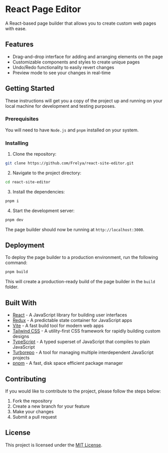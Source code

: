 # React Page Editor

A React-based page builder that allows you to create custom web pages with ease.

## Features

-   Drag-and-drop interface for adding and arranging elements on the page
-   Customizable components and styles to create unique pages
-   Undo/Redo functionality to easily revert changes
-   Preview mode to see your changes in real-time

## Getting Started

These instructions will get you a copy of the project up and running on your local machine for
development and testing purposes.

### Prerequisites

You will need to have `Node.js` and `pnpm` installed on your system.

### Installing

1. Clone the repository:

```bash
git clone https://github.com/Frelya/react-site-editor.git
```

2. Navigate to the project directory:

```bash
cd react-site-editor
```

3. Install the dependencies:

```bash
pnpm i
```

4. Start the development server:

```bash
pnpm dev
```

The page builder should now be running at `http://localhost:3000`.

## Deployment

To deploy the page builder to a production environment, run the following command:

```bash
pnpm build
```

This will create a production-ready build of the page builder in the `build` folder.

## Built With

-   [React](https://reactjs.org/) - A JavaScript library for building user interfaces
-   [Redux](https://redux.js.org/) - A predictable state container for JavaScript apps
-   [Vite](https://vitejs.dev/) - A fast build tool for modern web apps
-   [Tailwind CSS](https://tailwindcss.com/) - A utility-first CSS framework for rapidly building custom designs
-   [TypeScript](https://www.typescriptlang.org/) - A typed superset of JavaScript that compiles to plain JavaScript
-   [Turborepo](https://turbo.build/) - A tool for managing multiple interdependent JavaScript projects
-   [pnpm](https://pnpm.io/) - A fast, disk space efficient package manager

## Contributing

If you would like to contribute to the project, please follow the steps below:

1. Fork the repository
2. Create a new branch for your feature
3. Make your changes
4. Submit a pull request

## License

This project is licensed under the [MIT License](https://opensource.org/licenses/MIT).
